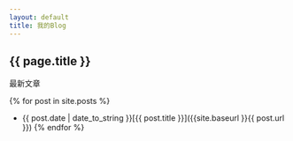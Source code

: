 ```yaml
---
layout: default
title: 我的Blog
---
```


## {{ page.title }}

最新文章

{% for post in site.posts %}
  * {{ post.date | date_to_string }}[{{ post.title }}]({{site.baseurl }}{{ post.url }})
{% endfor %}
